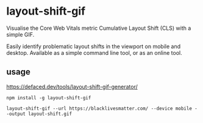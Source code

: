 # layout-shift-gif
Visualise the Core Web Vitals metric Cumulative Layout Shift (CLS) with a simple GIF.

Easily identify problematic layout shifts in the viewport on mobile and desktop. Available as a simple command line tool, or as an online tool.

## usage

https://defaced.dev/tools/layout-shift-gif-generator/

```
npm install -g layout-shift-gif

layout-shift-gif --url https://blacklivesmatter.com/ --device mobile --output layout-shift.gif
```
